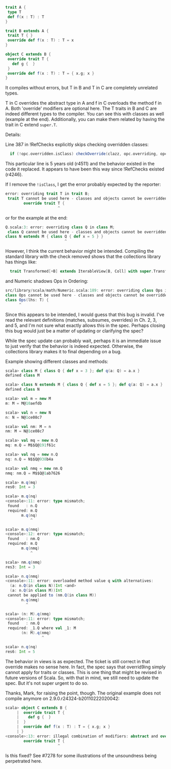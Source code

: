 ```scala
trait A {
 type T
 def f(x : T) : T
}

trait B extends A {
 trait T { }
 override def f(x : T) : T = x
}

object C extends B {
 override trait T {
   def g {  }
 }
 override def f(x : T) : T = { x.g; x }
}
```

It compiles without errors, but T in B and T in C are completely unrelated types.

T in C overrides the abstract type in A and f in C overloads the method f in A.  Both 'override' modifiers are optional here.
The T traits in B and C are indeed different types to the compiler.  You can see this with classes as well (example at the end).  Additionally, you can make them related by having the trait in C extend `super.T`.

Details:

Line 387 in !RefChecks explicitly skips checking overridden classes:
```scala
  if (!opc.overridden.isClass) checkOverride(clazz, opc.overriding, opc.overridden);
```

This particular line is 5 years old (r4511) and the behavior existed in the code it replaced.  It appears to have been this way since !RefChecks existed (r4246).

If I remove the `!isClass`, I get the error probably expected by the reporter:
```scala
error: overriding trait T in trait B;
 trait T cannot be used here - classes and objects cannot be overridden
        override trait T {
                       ^
```

or for the example at the end:
```scala
Q.scala:3: error: overriding class Q in class M;
 class Q cannot be used here - classes and objects cannot be overridden
class N extends M { class Q { def x = 5 } }
                          ^
```

However, I think the current behavior might be intended.  Compiling the standard library with the check removed shows that the collections library has things like:
```scala
  trait Transformed[+B] extends IterableView[B, Coll] with super.Transformed[B]
```
and Numeric shadows Ops in Ordering:
```scala
src/library/scala/math/Numeric.scala:189: error: overriding class Ops in trait Ordering;
class Ops cannot be used here - classes and objects cannot be overridden
class Ops(lhs: T) {
      ^
```

Since this appears to be intended, I would guess that this bug is invalid.
I've read the relevant definitions (matches, subsumes, overrides) in Ch. 2, 3, and 5, and I'm not sure what exactly allows this in the spec.
Perhaps closing this bug would just be a matter of updating or clarifying the spec?

While the spec update can probably wait, perhaps it is an immediate issue to just verify that the behavior is indeed expected.  Otherwise, the collections library makes it to final depending on a bug.

Example showing different classes and methods:
```scala
scala> class M { class Q { def x = 3 }; def q(a: Q) = a.x }
defined class M

scala> class N extends M { class Q { def x = 5 }; def q(a: Q) = a.x }
defined class N

scala> val m = new M
m: M = M@10aefdb

scala> val n = new N
n: N = N@1ce08c7

scala> val nm: M = n
nm: M = N@1ce08c7

scala> val mq = new m.Q
mq: m.Q = M$$Q@191f61c

scala> val nq = new n.Q
nq: n.Q = N$$Q@938b4a

scala> val nmq = new nm.Q
nmq: nm.Q = M$$Q@1ab7626

scala> m.q(mq)
res0: Int = 3

scala> m.q(nq)
<console>:11: error: type mismatch;
 found   : n.Q
 required: m.Q
       m.q(nq)
           ^

scala> m.q(nmq)
<console>:12: error: type mismatch;
 found   : nm.Q
 required: m.Q
       m.q(nmq)
           ^

scala> nm.q(nmq)
res3: Int = 3

scala> n.q(nmq)
<console>:11: error: overloaded method value q with alternatives:
  (a: n.Q(in class N))Int <and>
  (a: n.Q(in class M))Int
 cannot be applied to (nm.Q(in class M))
       n.q(nmq)
         ^

scala> (n: M).q(nmq)
<console>:11: error: type mismatch;
 found   : nm.Q
 required: _1.Q where val _1: M
       (n: M).q(nmq)
                ^

scala> n.q(nq)
res6: Int = 5
```
The behavior in views is as expected. The ticket is still correct in that override makes  no sense here. In fact, the spec says that overrid9ing simply cannot apply for traits or classes. This is one thing that might be revised in future versions of Scala. So, with that in mind, we still need to update the spec. But it's not super urgent to do so.

Thanks, Mark, for raising the point, though.
The original example does not compile anymore on 2.9.0.r24324-b20110222020042:

```scala
scala> object C extends B {
     |  override trait T {
     |    def g {  }
     |  }
     |  override def f(x : T) : T = { x.g; x }
     | }
<console>:13: error: illegal combination of modifiers: abstract and override for: trait T
        override trait T {
                       ^
```

Is this fixed?
See #7278 for some illustrations of the unsoundness being perpetrated here.
